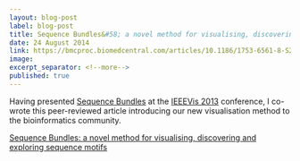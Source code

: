 ```yaml
---
layout: blog-post
label: blog-post
title: Sequence Bundles&#58; a novel method for visualising, discovering and exploring sequence motifs
date: 24 August 2014
link: https://bmcproc.biomedcentral.com/articles/10.1186/1753-6561-8-S2-S8
image:
excerpt_separator: <!--more-->
published: true
---
```


Having presented [Sequence Bundles](https://www.science-practice.com/projects/sequence-bundles/) at the <a href="http://ieeevis.org/year/2013/info/vis-welcome/welcome">IEEEVis 2013</a> conference, I co-wrote this peer-reviewed article introducing our new visualisation method to the bioinformatics community.

<!--more-->

[Sequence Bundles: a novel method for visualising, discovering and exploring sequence motifs](https://bmcproc.biomedcentral.com/articles/10.1186/1753-6561-8-S2-S8)
